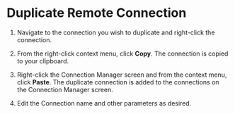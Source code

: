 [title]: # (Duplicate Connection)
[tags]: # (duplicate, connection)
[priority]: # (509)
# Duplicate Remote Connection

1. Navigate to the connection you wish to duplicate and right-click the connection.

1. From the right-click context menu, click __Copy__. The connection is copied to your clipboard.

1. Right-click the Connection Manager screen and from the context menu, click __Paste__.
The duplicate connection is added to the connections on the Connection Manager screen.

1. Edit the Connection name and other parameters as desired.


